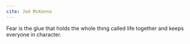 ```yaml
---
cite: Jed McKenna
---
```


Fear is the glue that holds the whole thing called life together and keeps everyone in character.
